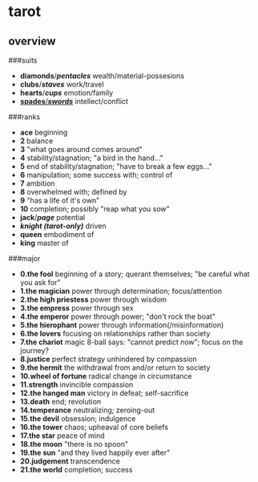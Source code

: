 tarot
=====


overview
-----


###suits


*  __diamonds__/___pentacles___ wealth/material-possesions
*  __clubs__/___staves___ work/travel
*  __hearts__/___cups___ emotion/family
*  [__spades__/___swords___](https://github.com/dtudury/tarot/blob/master/suits/spades.md) intellect/conflict


###ranks


* __ace__ beginning
* __2__ balance
* __3__ "what goes around comes around"
* __4__ stability/stagnation; "a bird in the hand..."
* __5__ end of stability/stagnation; "have to break a few eggs..."
* __6__ manipulation; some success with; control of
* __7__ ambition
* __8__ overwhelmed with; defined by
* __9__ "has a life of it's own"
* __10__ completion; possibly "reap what you sow"
* __jack__/___page___ potential
* ___knight (tarot-only)___ driven
* __queen__ embodiment of
* __king__ master of


###major


* __0.the fool__ beginning of a story; querant themselves; "be careful what you ask for"
* __1.the magician__ power through determination; focus/attention
* __2.the high priestess__ power through wisdom
* __3.the empress__ power through sex
* __4.the emperor__ power through power; "don't rock the boat"
* __5.the hierophant__ power through information(/misinformation)
* __6.the lovers__ focusing on relationships rather than society
* __7.the chariot__ magic 8-ball says: "cannot predict now"; focus on the journey?
* __8.justice__ perfect strategy unhindered by compassion
* __9.the hermit__ the withdrawal from and/or return to society
* __10.wheel of fortune__ radical change in circumstance
* __11.strength__ invincible compassion
* __12.the hanged man__ victory in defeat; self-sacrifice
* __13.death__ end; revolution
* __14.temperance__ neutralizing; zeroing-out
* __15.the devil__ obsession; indulgence
* __16.the tower__ chaos; upheaval of core beliefs
* __17.the star__ peace of mind
* __18.the moon__ "there is no spoon"
* __19.the sun__ "and they lived happily ever after"
* __20.judgement__ transcendence
* __21.the world__ completion; success

